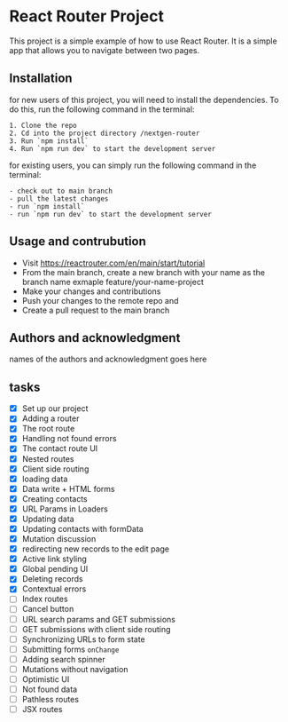 # React Router Project

This project is a simple example of how to use React Router. It is a simple app that allows you to navigate between two pages.

## Installation

for new users of this project, you will need to install the dependencies. To do this, run the following command in the terminal:

```
1. Clone the repo
2. Cd into the project directory /nextgen-router
3. Run `npm install`
4. Run `npm run dev` to start the development server
```

for existing users, you can simply run the following command in the terminal:

```
- check out to main branch
- pull the latest changes
- run `npm install`
- run `npm run dev` to start the development server
```

## Usage and contrubution

- Visit https://reactrouter.com/en/main/start/tutorial
- From the main branch, create a new branch with your name as the branch name exmaple feature/your-name-project
- Make your changes and contributions
- Push your changes to the remote repo and
- Create a pull request to the main branch

## Authors and acknowledgment

names of the authors and acknowledgment goes here

## tasks

- [x] Set up our project
- [x] Adding a router
- [x] The root route
- [x] Handling not found errors
- [x] The contact route UI
- [x] Nested routes
- [x] Client side routing
- [x] loading data
- [x] Data write + HTML forms
- [x] Creating contacts
- [x] URL Params in Loaders
- [x] Updating data
- [x] Updating contacts with formData
- [x] Mutation discussion
- [x] redirecting new records to the edit page
- [x] Active link styling
- [x] Global pending UI
- [x] Deleting records
- [x] Contextual errors
- [ ] Index routes
- [ ] Cancel button
- [ ] URL search params and GET submissions
- [ ] GET submissions with client side routing
- [ ] Synchronizing URLs to form state
- [ ] Submitting forms `onChange`
- [ ] Adding search spinner
- [ ] Mutations without navigation
- [ ] Optimistic UI
- [ ] Not found data
- [ ] Pathless routes
- [ ] JSX routes
